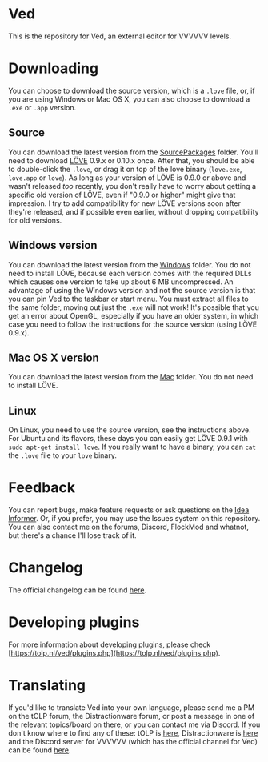 # Ved
This is the repository for Ved, an external editor for VVVVVV levels.

# Downloading
You can choose to download the source version, which is a `.love` file, or, if you are using Windows or Mac OS X, you can also choose to download a `.exe` or `.app` version.
## Source
You can download the latest version from the [SourcePackages](SourcePackages) folder. You'll need to download [LÖVE](https://love2d.org/) 0.9.x or 0.10.x once. After that, you should be able to double-click the `.love`, or drag it on top of the love binary (`love.exe`, `love.app` or `love`).
As long as your version of LÖVE is 0.9.0 or above and wasn't released _too_ recently, you don't really have to worry about getting a specific old version of LÖVE, even if "0.9.0 or higher" might give that impression. I try to add compatibility for new LÖVE versions soon after they're released, and if possible even earlier, without dropping compatibility for old versions.

## Windows version
You can download the latest version from the [Windows](Windows) folder. You do not need to install LÖVE, because each version comes with the required DLLs which causes one version to take up about 6 MB uncompressed. An advantage of using the Windows version and not the source version is that you can pin Ved to the taskbar or start menu.
You must extract all files to the same folder, moving out just the `.exe` will not work! It's possible that you get an error about OpenGL, especially if you have an older system, in which case you need to follow the instructions for the source version (using LÖVE 0.9.x).

## Mac OS X version
You can download the latest version from the [Mac](Mac) folder. You do not need to install LÖVE.

## Linux
On Linux, you need to use the source version, see the instructions above. For Ubuntu and its flavors, these days you can easily get LÖVE 0.9.1 with `sudo apt-get install love`.
If you really want to have a binary, you can `cat` the `.love` file to your `love` binary.

# Feedback
You can report bugs, make feature requests or ask questions on the [Idea Informer](http://ved.idea.informer.com/?show_all=0&show_idea=1&show_error=1&show_question=1&show_thank=1&show_expect=1&show_inproc=1&show_shedule=1&show_deliver=1&show_complete=1&show_when=0&orderby=2&orderasc=0). Or, if you prefer, you may use the Issues system on this repository. You can also contact me on the forums, Discord, FlockMod and whatnot, but there's a chance I'll lose track of it.

# Changelog
The official changelog can be found [here](https://tolp.nl/ved/?p=download).

# Developing plugins
For more information about developing plugins, please check [https://tolp.nl/ved/plugins.php](https://tolp.nl/ved/plugins.php).

# Translating
If you'd like to translate Ved into your own language, please send me a PM on the tOLP forum, the Distractionware forum, or post a message in one of the relevant topics/board on there, or you can contact me via Discord. If you don't know where to find any of these: tOLP is [here](https://tolp.nl/forum/index.php), Distractionware is [here](http://distractionware.com/forum/index.php) and the Discord server for VVVVVV (which has the official channel for Ved) can be found [here](https://discord.gg/Zf7Nzea).
